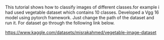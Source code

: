 This tutorial shows how to classify images of different classes.for example i had used vegetable dataset which contains 10 classes.
Developed a Vgg 16 model using pytorch framework.
Just change the path of the dataset and run it.
For dataset go through the following link below.


https://www.kaggle.com/datasets/misrakahmed/vegetable-image-dataset
